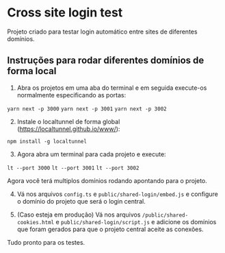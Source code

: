# Cross site login test

Projeto criado para testar login automático entre sites de diferentes domínios.

## Instruções para rodar diferentes domínios de forma local

1. Abra os projetos em uma aba do terminal e em seguida execute-os normalmente especificando as portas:

`yarn next -p 3000`
`yarn next -p 3001`
`yarn next -p 3002`

2. Instale o localtunnel de forma global (https://localtunnel.github.io/www/):

`npm install -g localtunnel`

3. Agora abra um terminal para cada projeto e execute:

`lt --port 3000`
`lt --port 3001`
`lt --port 3002`

Agora você terá multiplos domínios rodando apontando para o projeto.

4. Vá nos arquivos `config.ts` e `public/shared-login/embed.js` e configure o domínio do projeto que será o login central.

5. (Caso esteja em produção) Vá nos arquivos `/public/shared-cookies.html` e `public/shared-login/script.js` e adicione os domínios que foram gerados para que o projeto central aceite as conexões.

Tudo pronto para os testes.
